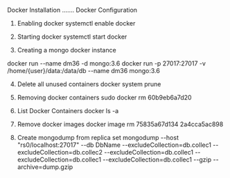 Docker Installation
.......
Docker Configuration

1. Enabling docker
systemctl enable docker

2. Starting docker
systemctl start docker

3. Creating a mongo docker instance

docker run --name dm36 -d mongo:3.6
docker run -p 27017:27017 -v /home/{user}/data:/data/db --name dm36 mongo:3.6

4. Delete all unused containers
docker system prune

5. Removing docker containers
sudo docker rm 60b9eb6a7d20

6. List Docker Containers
docker ls -a

7. Remove docker images
docker image rm 75835a67d134 2a4cca5ac898

8. Create mongodump from replica set
mongodump --host "rs0/localhost:27017" --db DbName --excludeCollection=db.collec1 --excludeCollection=db.collec2 --excludeCollection=db.collec1 --excludeCollection=db.collec1 --excludeCollection=db.collec1 --gzip --archive=dump.gzip
